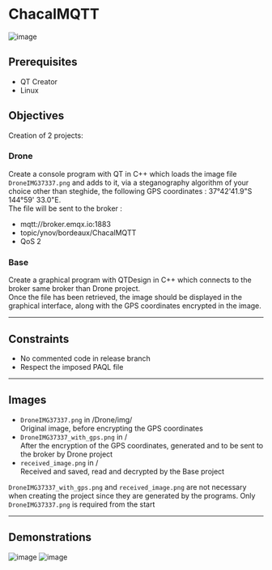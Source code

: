 # ChacalMQTT

![image](https://user-images.githubusercontent.com/72506988/236503946-a294c78b-9646-4410-84c8-7109cb17a051.png)

## Prerequisites
- QT Creator 
- Linux 

## Objectives  
Creation of 2 projects:

### Drone
Create a console program with QT in C++ which loads the image file ```DroneIMG37337.png``` and adds to it, via a steganography algorithm of your choice other than steghide, the following GPS coordinates : 37°42'41.9"S 144°59' 33.0"E.  
The file will be sent to the broker :
- mqtt://broker.emqx.io:1883
- topic/ynov/bordeaux/ChacalMQTT
- QoS 2

### Base
Create a graphical program with QTDesign in C++ which connects to the broker same broker than Drone project.  
Once the file has been retrieved, the image should be displayed in the graphical interface, along with the GPS coordinates encrypted in the image.

---

## Constraints  
- No commented code in release branch
- Respect the imposed PAQL file

--- 

## Images 
- ```DroneIMG37337.png``` in /Drone/img/  
Original image, before encrypting the GPS coordinates
- ```DroneIMG37337_with_gps.png``` in /  
After the encryption of the GPS coordinates, generated and to be sent to the broker by Drone project  
- ```received_image.png``` in /  
Received and saved, read and decrypted by the Base project  

```DroneIMG37337_with_gps.png``` and ```received_image.png``` are not necessary when creating the project since they are generated by the programs. Only ```DroneIMG37337.png``` is required from the start

---

## Demonstrations
![image](https://user-images.githubusercontent.com/72506988/236677713-7503023d-daa0-4197-b80b-403e1490a35e.png)
![image](https://user-images.githubusercontent.com/72506988/236677723-5329eb88-2789-40b7-8831-71d0a5f0cfed.png)

